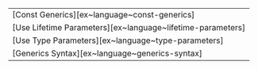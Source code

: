 ||
|---|
| [Const Generics][ex~language~const-generics] |
| [Use Lifetime Parameters][ex~language~lifetime-parameters] |
| [Use Type Parameters][ex~language~type-parameters] |
| [Generics Syntax][ex~language~generics-syntax] |
